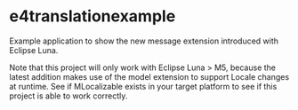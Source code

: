 e4translationexample
====================

Example application to show the new message extension introduced with Eclipse Luna.

Note that this project will only work with Eclipse Luna > M5, because the latest addition makes use of the model extension to support Locale changes at runtime.
See if MLocalizable exists in your target platform to see if this project is able to work correctly.

